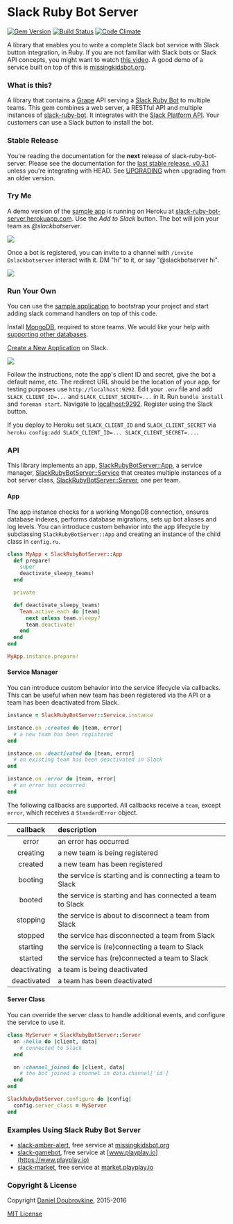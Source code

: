 Slack Ruby Bot Server
=====================

[![Gem Version](https://badge.fury.io/rb/slack-ruby-bot-server.svg)](https://badge.fury.io/rb/slack-ruby-bot-server)
[![Build Status](https://travis-ci.org/dblock/slack-ruby-bot-server.svg?branch=master)](https://travis-ci.org/dblock/slack-ruby-bot-server)
[![Code Climate](https://codeclimate.com/github/dblock/slack-ruby-bot-server.svg)](https://codeclimate.com/github/dblock/slack-ruby-bot-server)

A library that enables you to write a complete Slack bot service with Slack button integration, in Ruby. If you are not familiar with Slack bots or Slack API concepts, you might want to watch [this video](http://code.dblock.org/2016/03/11/your-first-slack-bot-service-video.html). A good demo of a service built on top of this is [missingkidsbot.org](http://missingkidsbot.org).

### What is this?

A library that contains a [Grape](http://github.com/ruby-grape/grape) API serving a [Slack Ruby Bot](https://github.com/dblock/slack-ruby-bot) to multiple teams. This gem combines a web server, a RESTful API and multiple instances of [slack-ruby-bot](https://github.com/dblock/slack-ruby-bot). It integrates with the [Slack Platform API](https://medium.com/slack-developer-blog/launch-platform-114754258b91#.od3y71dyo). Your customers can use a Slack button to install the bot.

### Stable Release

You're reading the documentation for the **next** release of slack-ruby-bot-server. Please see the documentation for the [last stable release, v0.3.1](https://github.com/dblock/slack-ruby-bot-server/blob/v0.3.1/README.md) unless you're integrating with HEAD. See [UPGRADING](UPGRADING.md) when upgrading from an older version.

### Try Me

A demo version of the [sample app](sample_app) is running on Heroku at [slack-ruby-bot-server.herokuapp.com](https://slack-ruby-bot-server.herokuapp.com). Use the _Add to Slack_ button. The bot will join your team as _@slackbotserver_.

![](images/slackbutton.gif)

Once a bot is registered, you can invite to a channel with `/invite @slackbotserver` interact with it. DM "hi" to it, or say "@slackbotserver hi".

![](images/slackbotserver.gif)

### Run Your Own

You can use the [sample application](sample_app) to bootstrap your project and start adding slack command handlers on top of this code.

Install [MongoDB](https://www.mongodb.org/downloads), required to store teams. We would like your help with [supporting other databases](https://github.com/dblock/slack-ruby-bot-server/issues/12).

[Create a New Application](https://api.slack.com/applications/new) on Slack.

![](images/new.png)

Follow the instructions, note the app's client ID and secret, give the bot a default name, etc. The redirect URL should be the location of your app, for testing purposes use `http://localhost:9292`. Edit your `.env` file and add `SLACK_CLIENT_ID=...` and `SLACK_CLIENT_SECRET=...` in it. Run `bundle install` and `foreman start`. Navigate to [localhost:9292](http://localhost:9292). Register using the Slack button.

If you deploy to Heroku set `SLACK_CLIENT_ID` and `SLACK_CLIENT_SECRET` via `heroku config:add SLACK_CLIENT_ID=... SLACK_CLIENT_SECRET=...`.

### API

This library implements an app, [SlackRubyBotServer::App](lib/slack-ruby-bot-server/app.rb), a service manager, [SlackRubyBotServer::Service](lib/slack-ruby-bot-server/service.rb) that creates multiple instances of a bot server class, [SlackRubyBotServer::Server](lib/slack-ruby-bot-server/server.rb), one per team.

#### App

The app instance checks for a working MongoDB connection, ensures database indexes, performs database migrations, sets up bot aliases and log levels. You can introduce custom behavior into the app lifecycle by subclassing `SlackRubyBotServer::App` and creating an instance of the child class in `config.ru`.

```ruby
class MyApp < SlackRubyBotServer::App
  def prepare!
    super
    deactivate_sleepy_teams!
  end

  private

  def deactivate_sleepy_teams!
    Team.active.each do |team|
      next unless team.sleepy?
      team.deactivate!
    end
  end
end
```

```ruby
MyApp.instance.prepare!
```

#### Service Manager

You can introduce custom behavior into the service lifecycle via callbacks. This can be useful when new team has been registered via the API or a team has been deactivated from Slack.

```ruby
instance = SlackRubyBotServer::Service.instance

instance.on :created do |team, error|
  # a new team has been registered
end

instance.on :deactivated do |team, error|
  # an existing team has been deactivated in Slack
end

instance.on :error do |team, error|
  # an error has occurred
end
```

The following callbacks are supported. All callbacks receive a `team`, except `error`, which receives a `StandardError` object.

| callback       |  description                                                     |
|:--------------:|:-----------------------------------------------------------------|
| error          | an error has occurred                                            |
| creating       | a new team is being registered                                   |
| created        | a new team has been registered                                   |
| booting        | the service is starting and is connecting a team to Slack        |
| booted         | the service is starting and has connected a team to Slack        |
| stopping       | the service is about to disconnect a team from Slack             |
| stopped        | the service has disconnected a team from Slack                   |
| starting       | the service is (re)connecting a team to Slack                    |
| started        | the service has (re)connected a team to Slack                    |
| deactivating   | a team is being deactivated                                      |
| deactivated    | a team has been deactivated                                      |

#### Server Class

You can override the server class to handle additional events, and configure the service to use it.

```ruby
class MyServer < SlackRubyBotServer::Server
  on :hello do |client, data|
    # connected to Slack
  end

  on :channel_joined do |client, data|
    # the bot joined a channel in data.channel['id']
  end
end

SlackRubyBotServer.configure do |config|
  config.server_class = MyServer
end
```

### Examples Using Slack Ruby Bot Server

* [slack-amber-alert](https://github.com/dblock/slack-amber-alert), free service at [missingkidsbot.org](https://www.missingkidsbot.org)
* [slack-gamebot](https://github.com/dblock/slack-gamebot), free service at [www.playplay.io](https://www.playplay.io)
* [slack-market](https://github.com/dblock/slack-market), free service at [market.playplay.io](https://market.playplay.io)

### Copyright & License

Copyright [Daniel Doubrovkine](http://code.dblock.org), 2015-2016

[MIT License](LICENSE)
